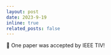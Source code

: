 ```yaml
---
layout: post
date: 2023-9-19
inline: true
related_posts: false
---
```


:tada: One paper was accepted by IEEE TIV!
